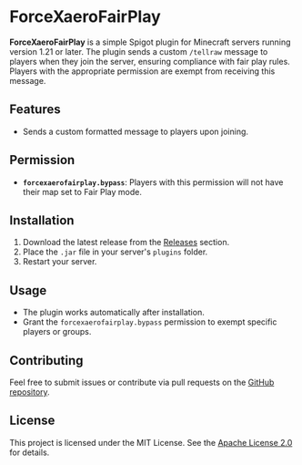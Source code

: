 
# ForceXaeroFairPlay

**ForceXaeroFairPlay** is a simple Spigot plugin for Minecraft servers running version 1.21 or later. The plugin sends a custom `/tellraw` message to players when they join the server, ensuring compliance with fair play rules. Players with the appropriate permission are exempt from receiving this message.

## Features
- Sends a custom formatted message to players upon joining.

## Permission
- **`forcexaerofairplay.bypass`**: Players with this permission will not have their map set to Fair Play mode.

## Installation
1. Download the latest release from the [Releases](https://github.com/Alfie51m/ForceXaeroFairPlay/releases) section.
2. Place the `.jar` file in your server's `plugins` folder.
3. Restart your server.

## Usage
- The plugin works automatically after installation.
- Grant the `forcexaerofairplay.bypass` permission to exempt specific players or groups.

## Contributing
Feel free to submit issues or contribute via pull requests on the [GitHub repository](https://github.com/Alfie51m/ForceXaeroFairPlay).

## License
This project is licensed under the MIT License. See the [Apache License 2.0](https://www.apache.org/licenses/LICENSE-2.0.txt) for details.
